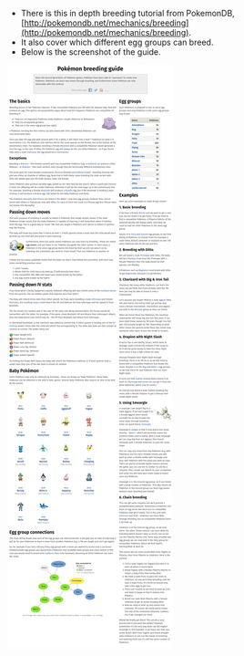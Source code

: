 * There is this in depth breeding tutorial from PokemonDB, [http://pokemondb.net/mechanics/breeding](http://pokemondb.net/mechanics/breeding).
* It also cover which different egg groups can breed.
* Below is the screenshot of the guide.

![./20161020-0114-gmt+2-breeding-tutorial-from-pokemondb-1.png](./20161020-0114-gmt+2-breeding-tutorial-from-pokemondb-1.png)